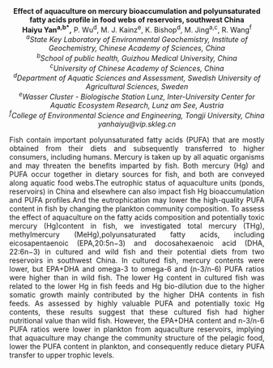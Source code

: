 <center><strong>Effect of aquaculture on mercury bioaccumulation and polyunsaturated
fatty acids profile in food webs of reservoirs, southwest China</strong>

<center><strong>Haiyu Yan<sup>a,b*</sup>,</strong> P. Wu<sup>d</sup>, M. J. Kainz<sup>e</sup>, K. Bishop<sup>d</sup>, M.
Jing<sup>a,c</sup>, R. Wang<sup>f</sup>

<center><i><sup>a</sup>State Key Laboratory of Environmental Geochemistry, Institute of
Geochemistry, Chinese Academy of Sciences, China</i>

<center><i><sup>b</sup>School of public health, Guizhou Medical University, China</i>

<center><i><sup>c</sup>University of Chinese Academy of Sciences, China</i>

<center><i><sup>d</sup>Department of Aquatic Sciences and Assessment, Swedish University of
Agricultural Sciences, Sweden</i>

<center><i><sup>e</sup>Wasser Cluster - Biologische Station Lunz, Inter-University Center
for Aquatic Ecosystem Research, Lunz am See, Austria</i>

<center><i><sup>f</sup>College of Environmental Science and Engineering, Tongji University,
China</i>

<center><i>yanhaiyu@vip.skleg.cn</i>

<p style="text-align:justify">Fish contain important polyunsaturated fatty
acids (PUFA) that are mostly obtained from their diets and subsequently
transferred to higher consumers, including humans. Mercury is taken up
by all aquatic organisms and may threaten the benefits imparted by fish.
Both mercury (Hg) and PUFA occur together in dietary sources for fish,
and both are conveyed along aquatic food webs.The eutrophic status of
aquaculture units (ponds, reservoirs) in China and elsewhere can also
impact fish Hg bioaccumulation and PUFA profiles.And the eutrophication
may lower the high-quality PUFA content in fish by changing the plankton
community composition. To assess the effect of aquaculture on the fatty
acids composition and potentially toxic mercury (Hg)content in fish, we
investigated total mercury (THg), methylmercury (MeHg),polyunsaturated
fatty acids, including eicosapentaenoic (EPA,20:5n−3) and
docosahexaenoic acid (DHA, 22:6n−3) in cultured and wild fish and their
potential diets from two reservoirs in southwest China. In cultured
fish, mercury contents were lower, but EPA+DHA and omega-3 to omega-6
and (n-3/n-6) PUFA ratios were higher than in wild fish. The lower Hg
content in cultured fish was related to the lower Hg in fish feeds and
Hg bio-dilution due to the higher somatic growth mainly contributed by
the higher DHA contents in fish feeds. As assessed by highly valuable
PUFA and potentially toxic Hg contents, these results suggest that these
cultured fish had higher nutritional value than wild fish. However, the
EPA+DHA content and n-3/n-6 PUFA ratios were lower in plankton from
aquaculture reservoirs, implying that aquaculture may change the
community structure of the pelagic food, lower the PUFA content in
plankton, and consequently reduce dietary PUFA transfer to upper trophic
levels.
